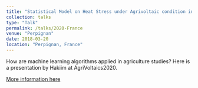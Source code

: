 ```yaml
---
title: "Statistical Model on Heat Stress under Agrivoltaic condition in Malaysia: A Tropical Field Assessment."
collection: talks
type: "Talk"
permalink: /talks/2020-France
venue: "Perpignan"
date: 2018-03-20
location: "Perpignan, France"
---
```


How are machine learning algorithms applied in agriculture studies? Here is a presentation by Hakiim at AgriVoltaics2020.

[More information here](https://youtu.be/eES7XHt8B38)
